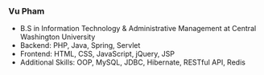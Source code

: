 ### Vu Pham 

- B.S in Information Technology & Administrative Management at Central Washington University
- Backend:  PHP, Java, Spring, Servlet
- Frontend:  HTML, CSS, JavaScript, jQuery, JSP
- Additional Skills: OOP, MySQL, JDBC, Hibernate, RESTful API, Redis

